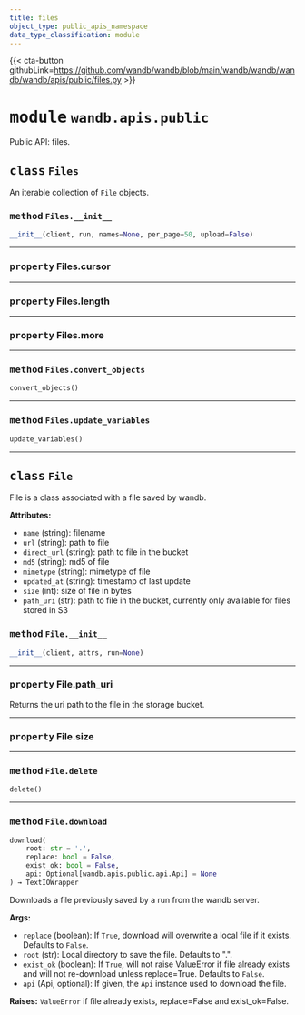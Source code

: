 ```yaml
---
title: files
object_type: public_apis_namespace
data_type_classification: module
---
```


{{< cta-button githubLink=https://github.com/wandb/wandb/blob/main/wandb/wandb/wandb/wandb/apis/public/files.py >}}




# <kbd>module</kbd> `wandb.apis.public`
Public API: files. 

## <kbd>class</kbd> `Files`
An iterable collection of `File` objects. 

### <kbd>method</kbd> `Files.__init__`

```python
__init__(client, run, names=None, per_page=50, upload=False)
```






---

### <kbd>property</kbd> Files.cursor





---

### <kbd>property</kbd> Files.length





---

### <kbd>property</kbd> Files.more







---

### <kbd>method</kbd> `Files.convert_objects`

```python
convert_objects()
```





---

### <kbd>method</kbd> `Files.update_variables`

```python
update_variables()
```






---

## <kbd>class</kbd> `File`
File is a class associated with a file saved by wandb. 



**Attributes:**
 
 - `name` (string):  filename 
 - `url` (string):  path to file 
 - `direct_url` (string):  path to file in the bucket 
 - `md5` (string):  md5 of file 
 - `mimetype` (string):  mimetype of file 
 - `updated_at` (string):  timestamp of last update 
 - `size` (int):  size of file in bytes 
 - `path_uri` (str):  path to file in the bucket, currently only available for files stored in S3 

### <kbd>method</kbd> `File.__init__`

```python
__init__(client, attrs, run=None)
```






---

### <kbd>property</kbd> File.path_uri

Returns the uri path to the file in the storage bucket. 

---

### <kbd>property</kbd> File.size







---

### <kbd>method</kbd> `File.delete`

```python
delete()
```





---

### <kbd>method</kbd> `File.download`

```python
download(
    root: str = '.',
    replace: bool = False,
    exist_ok: bool = False,
    api: Optional[wandb.apis.public.api.Api] = None
) → TextIOWrapper
```

Downloads a file previously saved by a run from the wandb server. 



**Args:**
 
 - `replace` (boolean):  If `True`, download will overwrite a local file  if it exists. Defaults to `False`. 
 - `root` (str):  Local directory to save the file.  Defaults to ".". 
 - `exist_ok` (boolean):  If `True`, will not raise ValueError if file already  exists and will not re-download unless replace=True. Defaults to `False`. 
 - `api` (Api, optional):  If given, the `Api` instance used to download the file. 



**Raises:**
 `ValueError` if file already exists, replace=False and exist_ok=False. 


